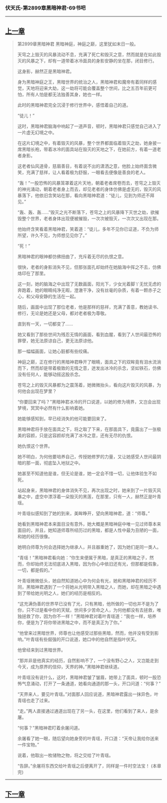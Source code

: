 ### 伏天氏-第2899章黑暗神君-69书吧

--------
[上一章](./3b616cbe45d8f6a19c89e3d06a3ceda3.md)
--------


>
>
>
>第2899章黑暗神君
>黑暗神庭，神庭之巅，这里犹如末日一般。
>
>天穹之上毁灭的风暴流动不息，充满了死亡和毁灭之意，然而就是在如此毁灭的风暴之下，却有一道带着冰冷面具的身影安静的坐在那，闭目修行。
>
>这身影，赫然正是黑暗神君。
>
>身为黑暗神庭之王，黑暗世界的统治之人，黑暗神君和魔帝有着同样的感觉，天地将迎来大劫，这一劫将可能会覆盖整个世间，比之五百年前更可怕，所有人怕是都无法独善其身，她也一样。
>
>此时的黑暗神君完全沉浸于修行世界中，感悟着自己的道。
>
>“徒儿！”
>
>这时，黑暗神君脑海中响起了一道声音，顿时，黑暗神君只感觉自己进入了一片虚无幻境之中。
>
>在这片幻境之中，有着毁灭的风暴，整个世界都面临着毁灭之劫，她身披一席黑暗长袍，带着冰冷的面具站在毁灭的天地之下，在她前方，有着一道老者身影。
>
>这老者仙风道骨，慈眉善目，有着说不出的潇洒之意，他脸上始终面含微笑，充满了慈祥，让人看着极为舒服，一眼看去便像是善良的老人。
>
>“轰！”一股恐怖的风暴笼罩着这片天地，朝着老者席卷而去，苍穹之上毁灭的神光涌动，朝着老者身上而去，却见老者的身体仿佛是虚无的，毁灭的风暴落下，他依旧含笑站在那，看向黑暗神君道：“徒儿，见到为师还不拜见。”
>
>“轰、轰、轰……”毁灭之光不断落下，苍穹之上的风暴降下灭世之劫，欲摧毁整个世界，老者身体出现便被摧毁，一次次被毁灭，一次次又出现在那。
>
>他始终含笑看着黑暗神君，笑着道：“徒儿，多年不见你已证道，不负为师所望，许久不见，为师想见见你了。”
>
>“死！”
>
>黑暗神君的眼神都仿佛扭曲了，充斥着无尽的仇恨之意。
>
>很快，老者的身影消失不见，但那张面孔却始终在她脑海中挥之不去，仿佛烙印在了那里。
>
>这一刻，她的脑海之中出现了无数画面，阳光下，少女光着脚丫无忧无虑的奔跑着，她的眼睛纯净无暇，澄澈干净，没有丝毫的杂质，有着一颗赤子之心，和父母安静的生活在一起。
>
>随后，画面中出现了那位老者，他是那样的慈祥，充满了善意，教她读书、修行，无论是她还是父母，都对老者极为尊敬。
>
>直到有一天，一切都变了……
>
>她又看到了那些世间为残忍无情的画面，看到血腥，看到了人世间最恐怖的罪孽，她无法原谅自己，更无法原谅他。
>
>那一幅幅画面，让她心脏都有些绞痛。
>
>神庭之巅，正在修行的黑暗神君睁开了眼睛，面具之下的双眸竟有泪水流淌而下，然而却是带着极致的无情之意，迸发出冰冷的杀念，坚如铁石，仿佛没有任何人，能够动摇这股杀念。
>
>苍穹之上的毁灭风暴都为之震荡着，她微微抬头，看向这片毁灭的风暴，为何他会出现在梦里？
>
>“你要回来了吗？”黑暗神君冰冷的开口说道，以她的修为境界，又岂会出现梦境，冥冥中必然有什么影响着她。
>
>她能够感知到，早已经消失的他可能要回来了。
>
>黑暗神君将手放在面具之下，将之取了下来，在那面具下，竟露出了一张极美的容颜，只是这容颜却充满了冰冷之意，还有无尽的仇恨。
>
>她仇恨这个世界。
>
>她不明白，为何他要培养自己，传授她修罗的力量，又让她感受人世间最阴暗的那一面，彻底坠入地狱之中。
>
>她甚至不知道他是谁，但无论是谁，她一定会不惜一切，让他体验生不如死。
>
>站起身来，黑暗神君的身体消失不见，再次出现之时，她来到了一片毁灭风暴之中，虚空中漂浮着一朵毁灭的黑莲，在那里，只有一人，赫然正是叶青瑶。
>
>叶青瑶似感知到了她的到来，美眸睁开，望向黑暗神君，道：“师尊。”
>
>她看到黑暗神君本来面目没有意外，她大概是黑暗神庭中唯一见过师尊本来面目的，并且，她知道师尊所经历过的黑暗，都是人性中最为丑陋的一面，和她的经历很像。
>
>她明白师尊为何会选择她为继承人，并且器重她了，因为她们是同一类人。
>
>“青瑶！”黑暗神君看向她：“你生来便属于黑暗，是真正的黑暗之子，然而，你却始终无法彻底进入黑暗，因为你心中依旧还有光，但那都是假象，一切，都是假的。”
>
>叶青瑶微微低头，她自然知道她心中为何会有光，她和黑暗神君的经历不同，黑暗神君遇到了一个将她从光明带入黑暗之人，而她，却在黑暗之中遇到了带给她光明之人，她们的经历是相反的。
>
>“这充满伪善的世界早已没有了光，只有黑暗，他所做的一切也并不是为了你，只不过是看中你的天赋，世间多少苦命之人，为何他都没有去拯救，唯独拯救了你，因为你不一样！”黑暗神君对着叶青瑶道：“我也一样，培养你，便是为了将你带进黑暗之中，而不是真正为了你。”
>
>“他曾来过黑暗世界，师尊也让他感受过那些黑暗，然而，他并没有受到影响。”叶青瑶有些倔强的开口说道，她口中的他自然是指叶伏天。
>
>他曾经来到过黑暗世界。
>
>“那并非是他真实的经历，自然影响不了，一个没有野心之人，又岂能走到今天，成为原界的信仰，天界的神。”黑暗神君继续道。
>
>叶青瑶没有说什么，这时，黑暗神君皱了皱眉，她带上了面具，顿时一股恐怖气息涌动，打开了一条通道，她看向通道的那一头，开口问道：“何事？”
>
>“天界来人，要见叶青瑶。”对面那人回应说道，黑暗神君露出一抹异色，叶青瑶也走了过来。
>
>“走。”两人直接通过通道出现在了另一头，在这里，他们看到了来人，是余屠。
>
>“何事？”黑暗神君盯着余屠问道。
>
>余屠看了她一眼，随后望向她身旁的叶青瑶，开口道：“天帝让我给你送来一件宝物。”
>
>说着，他取出一枚储物之物，将之交给了叶青瑶。
>
>“告辞。”余屠将东西交给叶青瑶之后便离开了，同样是一件时空法宝！
>(本章完)
>
>

--------
[下一章](./a5c637ab8f5549f002723ea2145468e9.md)
--------
